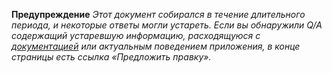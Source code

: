 <!--noindex-->
**Предупреждение**
*Этот документ собирался в течение длительного периода,
и некоторые ответы могли устареть.
Если вы обнаружили Q/A содержащий устаревшую информацию,
расходящуюся с [документацией](TableOfContents.html)
или актуальным поведением приложения,
в конце страницы есть ссылка «Предложить правку».*
<!--/noindex-->